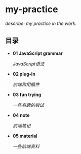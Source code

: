 # my-practice # 
*describe: my practice in the work.*

## 目录

-   **01 JavaScript grammar**

    *JavaScript语法*


-   **02 plug-in**

    *前端常用插件*


-   **03 fun trying**

    *一些有趣的尝试*


-   **04 note**

    *前端笔记*


-   **05 material**

    *一些前端资料*


